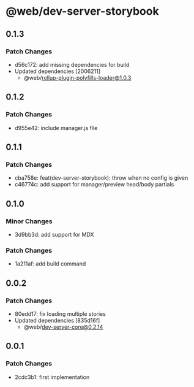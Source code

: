 # @web/dev-server-storybook

## 0.1.3

### Patch Changes

- d56c172: add missing dependencies for build
- Updated dependencies [2006211]
  - @web/rollup-plugin-polyfills-loader@1.0.3

## 0.1.2

### Patch Changes

- d955e42: include manager.js file

## 0.1.1

### Patch Changes

- cba758e: feat(dev-server-storybook): throw when no config is given
- c46774c: add support for manager/preview head/body partials

## 0.1.0

### Minor Changes

- 3d9bb3d: add support for MDX

### Patch Changes

- 1a211af: add build command

## 0.0.2

### Patch Changes

- 80edd17: fix loading multiple stories
- Updated dependencies [835d16f]
  - @web/dev-server-core@0.2.14

## 0.0.1

### Patch Changes

- 2cdc3b1: first implementation
